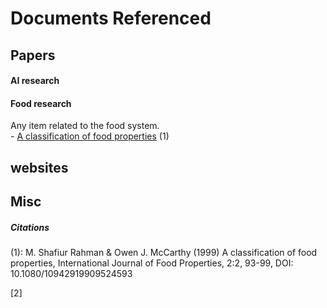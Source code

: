 # Documents Referenced

## Papers

#### AI research

#### Food research
Any item related to the food system.  
     - [A classification of food properties][1] (1)  

## websites

## Misc

##### Citations
(1):  M. Shafiur Rahman & Owen J. McCarthy (1999) A classification of food
     properties, International Journal of Food Properties, 2:2, 93-99, DOI: 10.1080/10942919909524593  

[1]: https://www.tandfonline.com/doi/pdf/10.1080/10942919909524593     

[2]